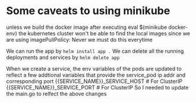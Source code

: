 # Some caveats to using minikube 
unless we build the docker image after executing
eval $(minikube docker-env) the kubernetes cluster won't be able
to find the local images
since we are using imagePullPolicy: Never we must do this everytime

We can run the app by `helm install app .`
We can delete all the running deployments and services by `helm delete app`

When we create a service, the env variables of the pods are updated
to reflect a few addtional variables that provide the service_pod ip addr and corresponding port
{{SERVICE_NAME}}_SERVICE_HOST # For ClusterIP
{{SERVICE_NAME}}_SERVICE_PORT # For ClusterIP
So I needed to update the main.go to relfect the above changes
